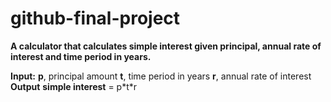# github-final-project
**A calculator that calculates simple interest given principal, annual rate of interest and time period in years.**

**Input:**
   **p**, principal amount
   **t**, time period in years
   **r**, annual rate of interest
**Output**
   **simple interest** = p\*t\*r
